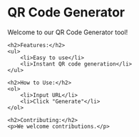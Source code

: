 <!DOCTYPE html>
<html lang="en">
<head>
    <meta charset="UTF-8">
    <meta name="viewport" content="width=device-width, initial-scale=1.0">
</head>
<body>
    <h1>QR Code Generator</h1>
    <p>Welcome to our QR Code Generator tool!</p>
    
    <h2>Features:</h2>
    <ul>
        <li>Easy to use</li>
        <li>Instant QR code generation</li>
    </ul>

    <h2>How to Use:</h2>
    <ol>
        <li>Input URL</li>
        <li>Click "Generate"</li>
    </ol>

    <h2>Contributing:</h2>
    <p>We welcome contributions.</p>
</body>
</html>
